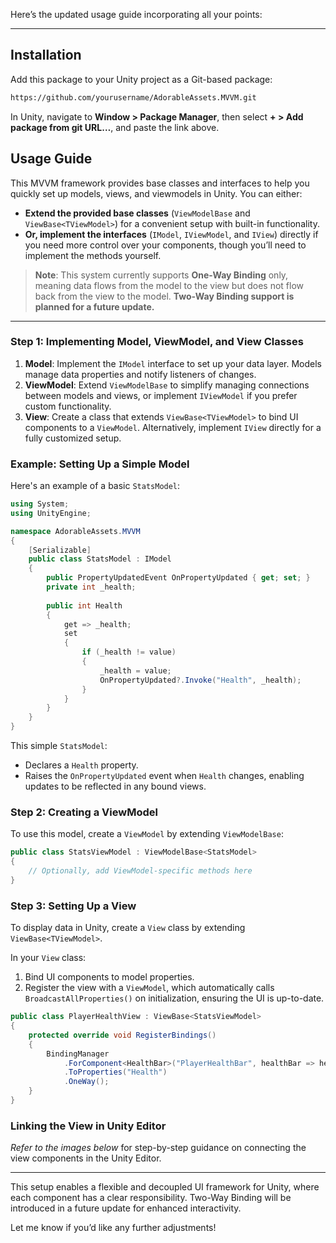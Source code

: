 ﻿Here’s the updated usage guide incorporating all your points:

---

## Installation

Add this package to your Unity project as a Git-based package:

```bash
https://github.com/yourusername/AdorableAssets.MVVM.git
```

In Unity, navigate to **Window > Package Manager**, then select **+ > Add package from git URL…**, and paste the link above.

## Usage Guide

This MVVM framework provides base classes and interfaces to help you quickly set up models, views, and viewmodels in Unity. You can either:
- **Extend the provided base classes** (`ViewModelBase` and `ViewBase<TViewModel>`) for a convenient setup with built-in functionality.
- **Or, implement the interfaces** (`IModel`, `IViewModel`, and `IView`) directly if you need more control over your components, though you’ll need to implement the methods yourself.

> **Note**: This system currently supports **One-Way Binding** only, meaning data flows from the model to the view but does not flow back from the view to the model. **Two-Way Binding support is planned for a future update.**

---

### Step 1: Implementing Model, ViewModel, and View Classes

1. **Model**: Implement the `IModel` interface to set up your data layer. Models manage data properties and notify listeners of changes.
2. **ViewModel**: Extend `ViewModelBase` to simplify managing connections between models and views, or implement `IViewModel` if you prefer custom functionality.
3. **View**: Create a class that extends `ViewBase<TViewModel>` to bind UI components to a `ViewModel`. Alternatively, implement `IView` directly for a fully customized setup.

### Example: Setting Up a Simple Model

Here's an example of a basic `StatsModel`:

```csharp
using System;
using UnityEngine;

namespace AdorableAssets.MVVM
{
    [Serializable]
    public class StatsModel : IModel
    {
        public PropertyUpdatedEvent OnPropertyUpdated { get; set; }
        private int _health;
        
        public int Health
        {
            get => _health;
            set
            {
                if (_health != value)
                {
                    _health = value;
                    OnPropertyUpdated?.Invoke("Health", _health);
                }
            }
        }
    }
}
```

This simple `StatsModel`:
- Declares a `Health` property.
- Raises the `OnPropertyUpdated` event when `Health` changes, enabling updates to be reflected in any bound views.

### Step 2: Creating a ViewModel

To use this model, create a `ViewModel` by extending `ViewModelBase`:

```csharp
public class StatsViewModel : ViewModelBase<StatsModel>
{
    // Optionally, add ViewModel-specific methods here
}
```

### Step 3: Setting Up a View

To display data in Unity, create a `View` class by extending `ViewBase<TViewModel>`.

In your `View` class:
1. Bind UI components to model properties.
2. Register the view with a `ViewModel`, which automatically calls `BroadcastAllProperties()` on initialization, ensuring the UI is up-to-date.

```csharp
public class PlayerHealthView : ViewBase<StatsViewModel>
{
    protected override void RegisterBindings()
    {
        BindingManager
            .ForComponent<HealthBar>("PlayerHealthBar", healthBar => healthBar.HealthBarFillImage.fillAmount)
            .ToProperties("Health")
            .OneWay();
    }
}
```

### Linking the View in Unity Editor

*Refer to the images below* for step-by-step guidance on connecting the view components in the Unity Editor.

---

This setup enables a flexible and decoupled UI framework for Unity, where each component has a clear responsibility. Two-Way Binding will be introduced in a future update for enhanced interactivity. 

Let me know if you’d like any further adjustments!